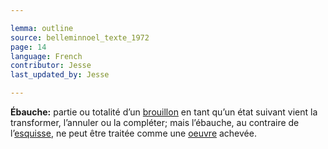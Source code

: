 ```yaml
---

lemma: outline
source: belleminnoel_texte_1972
page: 14
language: French
contributor: Jesse
last_updated_by: Jesse

---
```

**Ébauche:** partie ou totalité d’un [brouillon](draft.html) en tant qu’un état suivant vient la transformer, l’annuler ou la compléter; mais l’ébauche, au contraire de l’[esquisse](sketch.html), ne peut être traitée comme une [oeuvre](work.html) achevée.
